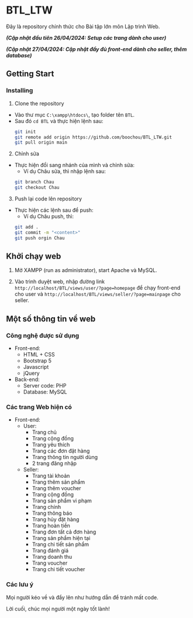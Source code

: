 # BTL_LTW

Đây là repository chính thức cho Bài tập lớn môn Lập trình Web.

**_(Cập nhật đầu tiên 26/04/2024: Setup các trang dành cho user)_**

**_(Cập nhật 27/04/2024: Cập nhật đầy đủ front-end dành cho seller, thêm database)_**

## Getting Start

### Installing

1. Clone the repository

- Vào thư mục `C:\xampp\htdocs\`, tạo folder tên `BTL`.
- Sau đó `cd BTL` và thực hiện lệnh sau:
  ```sh
  git init
  git remote add origin https://github.com/boochou/BTL_LTW.git
  git pull origin main
  ```

2. Chỉnh sửa

- Thực hiện đổi sang nhánh của mình và chỉnh sửa:
  - Ví dụ Châu sửa, thì nhập lệnh sau:
  ```sh
  git branch Chau
  git checkout Chau
  ```

3. Push lại code lên repository

- Thực hiện các lệnh sau để push:
  - Ví dụ Châu push, thì:
  ```sh
  git add .
  git commit -m "<content>"
  git push orgin Chau
  ```

## Khởi chạy web

1. Mở XAMPP (run as administrator), start Apache và MySQL.

2. Vào trình duyệt web, nhập đường link `http://localhost/BTL/views/user/?page=homepage` để chạy front-end cho user và `http://localhost/BTL/views/seller/?page=mainpage` cho seller.

## Một số thông tin về web

### Công nghệ được sử dụng

- Front-end:
  - HTML + CSS
  - Bootstrap 5
  - Javascript
  - jQuery
- Back-end:
  - Server code: PHP
  - Database: MySQL

### Các trang Web hiện có

- Front-end:
  - User:
    - Trang chủ
    - Trang cộng đồng
    - Trang yêu thích
    - Trang các đơn đặt hàng
    - Trang thông tin người dùng
    - 2 trang đăng nhập
  - Seller:
    - Trang tài khoản
    - Trang thêm sản phẩm
    - Trang thêm voucher
    - Trang cộng đồng
    - Trang sản phẩm vi phạm
    - Trang chính
    - Trang thông báo
    - Trang hủy đặt hàng
    - Trang hoàn tiền
    - Trang đơn tất cả đơn hàng
    - Trang sản phẩm hiện tại
    - Trang chi tiết sản phẩm
    - Trang đánh giá
    - Trang doanh thu
    - Trang voucher
    - Trang chi tiết voucher

### Các lưu ý

Mọi người kéo về và đẩy lên như hướng dẫn để tránh mất code.

Lời cuối, chúc mọi người một ngày tốt lành!
